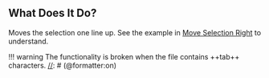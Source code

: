 ## What Does It Do?

Moves the selection one line up. See the example in [Move Selection Right](Move%20Selection%20Right.md#example) to understand.

[//]: # (@formatter:off)
!!! warning
    The functionality is broken when the file contains ++tab++ characters.
[//]: # (@formatter:on)
